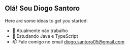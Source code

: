 ## Olá! Sou Diogo Santoro

Here are some ideas to get you started:

- 🔭 Atualmente não trabalho
- 🌱 Estudando Java e TypeScript
- 📫 Fale comigo no email diogo.santoro05@gmail.com

